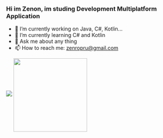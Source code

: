 ### Hi im Zenon, im studing Development Multiplatform Application

- 🔭 I’m currently working on Java, C#, Kotlin...
- 🌱 I’m currently learning  C# and Kotlin
- 💬 Ask me about any thing
- 📫 How to reach me: zenropru@gmail.com
  
<picture>
  <source
    srcset="https://github-readme-stats.vercel.app/api?username=zinoni1&show_icons=true&theme=tokyonight"
    media="(prefers-color-scheme: dark)"
  />
  <source
    srcset="https://github-readme-stats.vercel.app/api?username=zinoni1&show_icons=true"
    media="(prefers-color-scheme: light), (prefers-color-scheme: no-preference)"
  />
  <img src="https://github-readme-stats.vercel.app/api?username=zinoni1&show_icons=true" />
</picture>
<a>
  <img height=200 align="center" src="https://github-readme-stats.vercel.app/api/top-langs/?username=zinoni1&layout=donut" />
</a>
